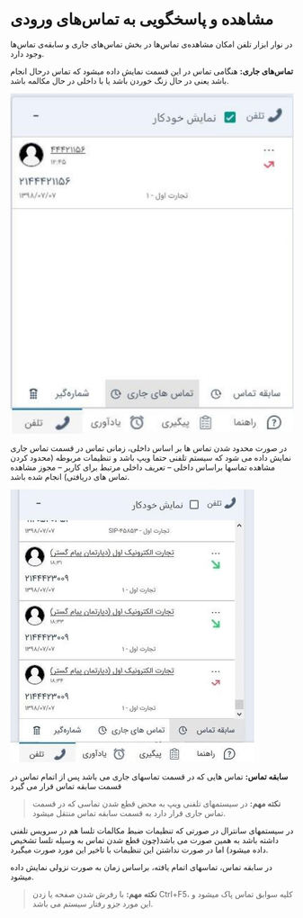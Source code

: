 # مشاهده و پاسخگویی به تماس‌های ورودی

در نوار ابزار تلفن امکان مشاهده‌ی تماس‌ها در بخش تماس‌های جاری و سابقه‌ی تماس‌ها وجود دارد.

**تماس‌های جاری:** هنگامی تماس در این قسمت نمایش داده میشود که تماس درحال انجام باشد یعنی در حال زنگ خوردن باشد یا با داخلی در حال مکالمه باشد.

![](tamas-jari.png)

در صورت محدود شدن تماس ها بر اساس داخلی، زمانی تماس در قسمت تماس جاری نمایش داده می شود که سیستم تلفنی حتما ویپ باشد و تنظیمات مربوطه (محدود کردن مشاهده تماسها براساس داخلی – تعریف داخلی مرتبط برای کاربر – مجوز مشاهده تماس های دریافتی) انجام شده باشد.

![](sabeghe-tamas.jpg)

**سابقه تماس:** تماس هایی که در قسمت تماسهای جاری می باشد پس از اتمام تماس در قسمت سابقه تماس قرار می گیرد

> **نکته مهم:** در سیستمهای تلفنی ویپ به محض قطع شدن تماسی که در قسمت تماس جاری قرار دارد به قسمت سابقه تماس منتقل میشود.

 در سیستمهای سانترال در صورتی که تنظیمات ضبط مکالمات تلسا هم در سرویس تلفنی داشته باشد به همین صورت می باشد(چون قطع شدن تماس به وسیله تلسا تشخیص داده میشود) اما در صورت نداشتن این تنظیمات با تاخیر این مورد صورت میگیرد.
 
 در سابقه تماس، تماسهای اتمام یافته، براساس زمان به صورت نزولی نمایش داده میشود.

> **نکته مهم:** با رفرش شدن صفحه یا زدن Ctrl+F5، کلیه سوابق تماس پاک میشود و این مورد جزو رفتار سیستم می باشد.

